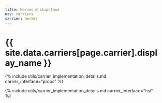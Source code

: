 ```yaml
---
title: Hermes @ shipcloud
nav: carriers
carrier: hermes
---
```


# {{ site.data.carriers[page.carrier].display_name }}

{% include utils/carrier_implementation_details.md carrier_interface="props" %}

{% include utils/carrier_implementation_details.md carrier_interface="hsi" %}

<!-- {{ site.data.carriers.hermes.interfaces.hsi }} -->
